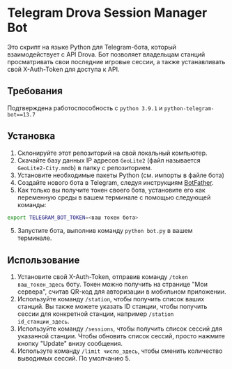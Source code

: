 # Telegram Drova Session Manager Bot

Это скрипт на языке Python для Telegram-бота, который взаимодействует с API Drova. Бот позволяет владельцам станций просматривать свои последние игровые сессии, а также устанавливать свой X-Auth-Token для доступа к API.

## Требования

Подтверждена работоспособность с `python 3.9.1` и `python-telegram-bot==13.7`

## Установка

1. Склонируйте этот репозиторий на свой локальный компьютер.
2. Скачайте базу данных IP адресов `GeoLite2` (файл называется `GeoLite2-City.mmdb`) в папку с репозиторием.
2. Установите необходимые пакеты Python (см. импорты в файле бота)
3. Создайте нового бота в Telegram, следуя инструкциям [BotFather](https://core.telegram.org/bots#6-botfather).
4. Как только вы получите токен своего бота, установите его как переменную среды в вашем терминале с помощью следующей команды:
```bash
export TELEGRAM_BOT_TOKEN=<ваш токен бота>
```
5. Запустите бота, выполнив команду `python bot.py` в вашем терминале.

## Использование
1. Установите свой X-Auth-Token, отправив команду `/token ваш_токен_здесь` боту. Токен можно получить на странице "Мои сервера", считав QR-код для авторизации в мобильном приложении.
2. Используйте команду `/station`, чтобы получить список ваших станций. Вы также можете указать ID станции, чтобы получить сессии для конкретной станции, например `/station id_станции_здесь`.
3. Используйте команду `/sessions`, чтобы получить список сессий для указанной станции. Чтобы обновить список сессий, просто нажмите кнопку "Update" внизу сообщения.
4. Используте команду `/limit число_здесь`, чтобы сменить количество выводимых сессий. По умолчанию 5.
